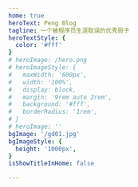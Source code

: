 ```yaml
---
home: true
heroText: Peng Blog
tagline: 一个被程序员生涯耽误的优秀厨子
heroTextStyle: {
  color: '#fff'
}
# heroImage: /hero.png
# heroImageStyle: {
#   maxWidth: '600px',
#   width: '100%',
#   display: block,
#   margin: '9rem auto 2rem',
#   background: '#fff',
#   borderRadius: '1rem',
# }
# heroImage: ''
bgImage: '/gd01.jpg'
bgImageStyle: {
  height: '1000px',
}
isShowTitleInHome: false

---
```

